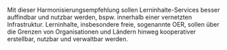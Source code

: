 Mit dieser Harmonisierungsempfehlung sollen Lerninhalte-Services besser auffindbar und nutzbar werden, bspw. innerhalb einer vernetzten Infrastruktur. Lerninhalte, insbesondere freie, sogenannte OER, sollen über die Grenzen von Organisationen und Ländern hinweg kooperativer erstellbar, nutzbar und verwaltbar werden.
